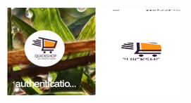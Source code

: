 <img src="appss/IMG_20231227_123428.jpg" alt="Splash Screen" width="200" height="200"> <img src="appss/Screenshot_2023-12-27-10-39-37-85_2c9cf3b7d37d584daba367b0ade373da.jpg" alt="Splash Screen" width="200" height="200">
